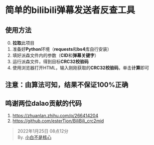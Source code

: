 # 简单的bilibili弹幕发送者反查工具

## 使用方法
0. **拉取**此项目
1. 准备好**Python**环境（**requests**和**bs4**库自行安装）
2. 填好派森文件内的参数（**CID**和**弹幕关键字**）
3. 运行派森文件，得到目标**CRC32校验码**
4. 使用浏览器打开HTML，输入刚刚获取的**CRC32校验码**，单击**计算**即可

## 注意：由算法可知，结果**不保证**100%正确

## **鸣谢**两位dalao贡献的代码
1. https://zhuanlan.zhihu.com/p/266414204
2. https://github.com/esterTion/BiliBili_crc2mid

> 2022年1月25日 08点12分  
> By. [小白不是核心](https://space.bilibili.com/30924239)